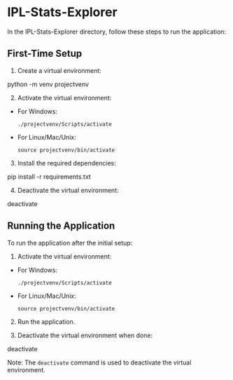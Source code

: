 # IPL-Stats-Explorer

In the IPL-Stats-Explorer directory, follow these steps to run the application:

## First-Time Setup

1. Create a virtual environment:

python -m venv projectvenv


2. Activate the virtual environment:
- For Windows:
  ```
  ./projectvenv/Scripts/activate
  ```
- For Linux/Mac/Unix:
  ```
  source projectvenv/bin/activate
  ```

3. Install the required dependencies:

pip install -r requirements.txt


4. Deactivate the virtual environment:

deactivate


## Running the Application

To run the application after the initial setup:

1. Activate the virtual environment:
- For Windows:
  ```
  ./projectvenv/Scripts/activate
  ```
- For Linux/Mac/Unix:
  ```
  source projectvenv/bin/activate
  ```

2. Run the application.

3. Deactivate the virtual environment when done:

deactivate


Note: The `deactivate` command is used to deactivate the virtual environment.